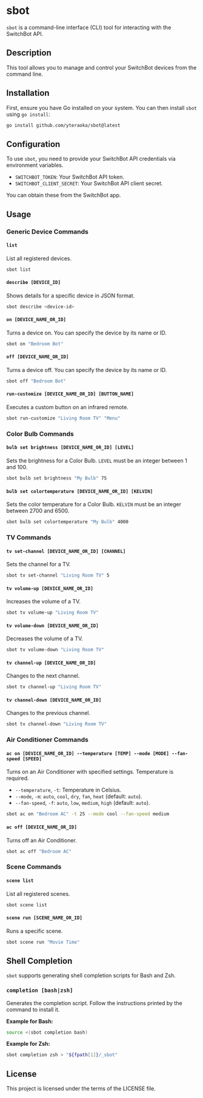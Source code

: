 # sbot

`sbot` is a command-line interface (CLI) tool for interacting with the SwitchBot API.

## Description

This tool allows you to manage and control your SwitchBot devices from the command line.

## Installation

First, ensure you have Go installed on your system. You can then install `sbot` using `go install`:

```bash
go install github.com/yteraoka/sbot@latest
```

## Configuration

To use `sbot`, you need to provide your SwitchBot API credentials via environment variables.

*   `SWITCHBOT_TOKEN`: Your SwitchBot API token.
*   `SWITCHBOT_CLIENT_SECRET`: Your SwitchBot API client secret.

You can obtain these from the SwitchBot app.

## Usage

### Generic Device Commands

#### `list`

List all registered devices.

```bash
sbot list
```

#### `describe [DEVICE_ID]`

Shows details for a specific device in JSON format.

```bash
sbot describe <device-id>
```

#### `on [DEVICE_NAME_OR_ID]`

Turns a device on. You can specify the device by its name or ID.

```bash
sbot on "Bedroom Bot"
```

#### `off [DEVICE_NAME_OR_ID]`

Turns a device off. You can specify the device by its name or ID.

```bash
sbot off "Bedroom Bot"
```

#### `run-customize [DEVICE_NAME_OR_ID] [BUTTON_NAME]`

Executes a custom button on an infrared remote.

```bash
sbot run-customize "Living Room TV" "Menu"
```

### Color Bulb Commands

#### `bulb set brightness [DEVICE_NAME_OR_ID] [LEVEL]`

Sets the brightness for a Color Bulb. `LEVEL` must be an integer between 1 and 100.

```bash
sbot bulb set brightness "My Bulb" 75
```

#### `bulb set colortemperature [DEVICE_NAME_OR_ID] [KELVIN]`

Sets the color temperature for a Color Bulb. `KELVIN` must be an integer between 2700 and 6500.

```bash
sbot bulb set colortemperature "My Bulb" 4000
```

### TV Commands

#### `tv set-channel [DEVICE_NAME_OR_ID] [CHANNEL]`

Sets the channel for a TV.

```bash
sbot tv set-channel "Living Room TV" 5
```

#### `tv volume-up [DEVICE_NAME_OR_ID]`

Increases the volume of a TV.

```bash
sbot tv volume-up "Living Room TV"
```

#### `tv volume-down [DEVICE_NAME_OR_ID]`

Decreases the volume of a TV.

```bash
sbot tv volume-down "Living Room TV"
```

#### `tv channel-up [DEVICE_NAME_OR_ID]`

Changes to the next channel.

```bash
sbot tv channel-up "Living Room TV"
```

#### `tv channel-down [DEVICE_NAME_OR_ID]`

Changes to the previous channel.

```bash
sbot tv channel-down "Living Room TV"
```

### Air Conditioner Commands

#### `ac on [DEVICE_NAME_OR_ID] --temperature [TEMP] --mode [MODE] --fan-speed [SPEED]`

Turns on an Air Conditioner with specified settings. Temperature is required.

*   `--temperature`, `-t`: Temperature in Celsius.
*   `--mode`, `-m`: `auto`, `cool`, `dry`, `fan`, `heat` (default: `auto`).
*   `--fan-speed`, `-f`: `auto`, `low`, `medium`, `high` (default: `auto`).

```bash
sbot ac on "Bedroom AC" -t 25 --mode cool --fan-speed medium
```

#### `ac off [DEVICE_NAME_OR_ID]`

Turns off an Air Conditioner.

```bash
sbot ac off "Bedroom AC"
```

### Scene Commands

#### `scene list`

List all registered scenes.

```bash
sbot scene list
```

#### `scene run [SCENE_NAME_OR_ID]`

Runs a specific scene.

```bash
sbot scene run "Movie Time"
```

## Shell Completion

`sbot` supports generating shell completion scripts for Bash and Zsh.

### `completion [bash|zsh]`

Generates the completion script. Follow the instructions printed by the command to install it.

**Example for Bash:**

```bash
source <(sbot completion bash)
```

**Example for Zsh:**

```bash
sbot completion zsh > "${fpath[1]}/_sbot"
```

## License

This project is licensed under the terms of the LICENSE file.